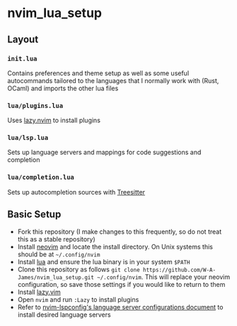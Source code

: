 # nvim_lua_setup

## Layout

### `init.lua`

Contains preferences and theme setup as well as some useful autocommands tailored to the languages that I normally work with (Rust, OCaml) and imports the other lua files

### `lua/plugins.lua`

Uses [lazy.nvim](https://lazy.folke.io/) to install plugins

### `lua/lsp.lua`

Sets up language servers and mappings for code suggestions and completion

### `lua/completion.lua`

Sets up autocompletion sources with [Treesitter](https://github.com/nvim-treesitter/nvim-treesitter)

## Basic Setup

- Fork this repository (I make changes to this frequently, so do not treat this as a stable repository)
- Install [neovim](git@github.com:neovim/neovim.git) and locate the install directory. On Unix systems this should be at `~/.config/nvim`
- Install [lua](https://www.lua.org/download.html) and ensure the lua binary is in your system `$PATH`
- Clone this repository as follows `git clone https://github.com/W-A-James/nvim_lua_setup.git ~/.config/nvim`. This will replace your neovim configuration, so save those settings if you would like to return to them
- Install [lazy.vim](https://lazy.folke.io/)
- Open `nvim` and run `:Lazy` to install plugins
- Refer to [nvim-lspconfig's language server configurations document](https://github.com/neovim/nvim-lspconfig/blob/master/doc/server_configurations.md) to install desired language servers

